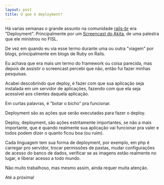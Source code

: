 ```yaml
---
layout: post
title: O que é deployment?
---
```


Há varias semanas o grande assunto na comunidade [rails-br](http://groups.google.com/group/rails-br) era "Deployment". Principalmente por um [Screencast do Akita](http://www.akitaonrails.com/2008/4/19/di-rio-de-bordo-do-fisl-9), de uma palestra que ele ministrou no FISL.

De vez em quando eu via esse termo durante uma ou outra "viagem" por blogs, principalmente em blogs de Ruby on Rails.

Eu achava que era mais um termo do framework ou coisa parecida, mas depois de assistir o screencast percebi que não, então fui fazer minhas pesquisas.

Acabei descobrindo que deploy, é fazer com que sua aplicação seja instalada em um servidor de aplicações, fazendo com que ela seja acessível aos clientes daquela aplicação.

Em curtas palavras, é "botar o bicho" pra funcionar.

Deployment são as ações que serão executadas para fazer o deploy.

Deploy, deployment, são ações estritamente importantes, se não a mais importante, que é quando realmente sua aplicação vai funcionar pra valer e todos podem dizer o quanto ficou boa (ou ruim).

Cada linguagem tem sua forma de deployment, por exemplo, em php é carregar pro servidor, trocar permissões de pastas, mudar configurações de acesso do banco de dados, verificar se as imagens estão realmente no lugar, e liberar acesso a todo mundo.

Não muito trabalhoso, mas mesmo assim, ainda requer muita atenção.

Até a próxima!
